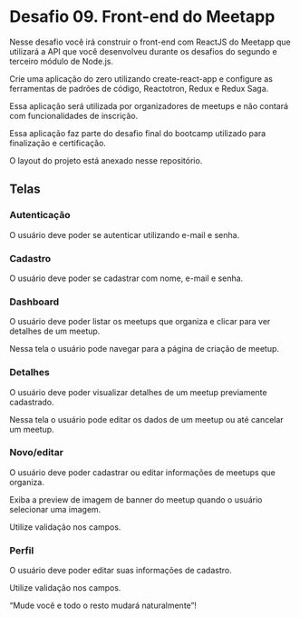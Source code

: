 # Desafio 09. Front-end do Meetapp

Nesse desafio você irá construir o front-end com ReactJS do Meetapp que utilizará a API que você desenvolveu durante os desafios do segundo e terceiro módulo de Node.js.

Crie uma aplicação do zero utilizando create-react-app e configure as ferramentas de padrões de código, Reactotron, Redux e Redux Saga.

Essa aplicação será utilizada por organizadores de meetups e não contará com funcionalidades de inscrição.

Essa aplicação faz parte do desafio final do bootcamp utilizado para finalização e certificação.

O layout do projeto está anexado nesse repositório.

## Telas

### Autenticação

O usuário deve poder se autenticar utilizando e-mail e senha.

### Cadastro

O usuário deve poder se cadastrar com nome, e-mail e senha.

### Dashboard

O usuário deve poder listar os meetups que organiza e clicar para ver detalhes de um meetup.

Nessa tela o usuário pode navegar para a página de criação de meetup.

### Detalhes

O usuário deve poder visualizar detalhes de um meetup previamente cadastrado.

Nessa tela o usuário pode editar os dados de um meetup ou até cancelar um meetup.

### Novo/editar

O usuário deve poder cadastrar ou editar informações de meetups que organiza.

Exiba a preview de imagem de banner do meetup quando o usuário selecionar uma imagem.

Utilize validação nos campos.

### Perfil

O usuário deve poder editar suas informações de cadastro.

Utilize validação nos campos.


“Mude você e todo o resto mudará naturalmente”!
